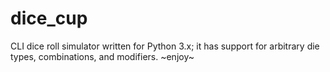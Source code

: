 # dice_cup
CLI dice roll simulator written for Python 3.x; it has support for arbitrary die types, combinations, and modifiers.
~enjoy~
